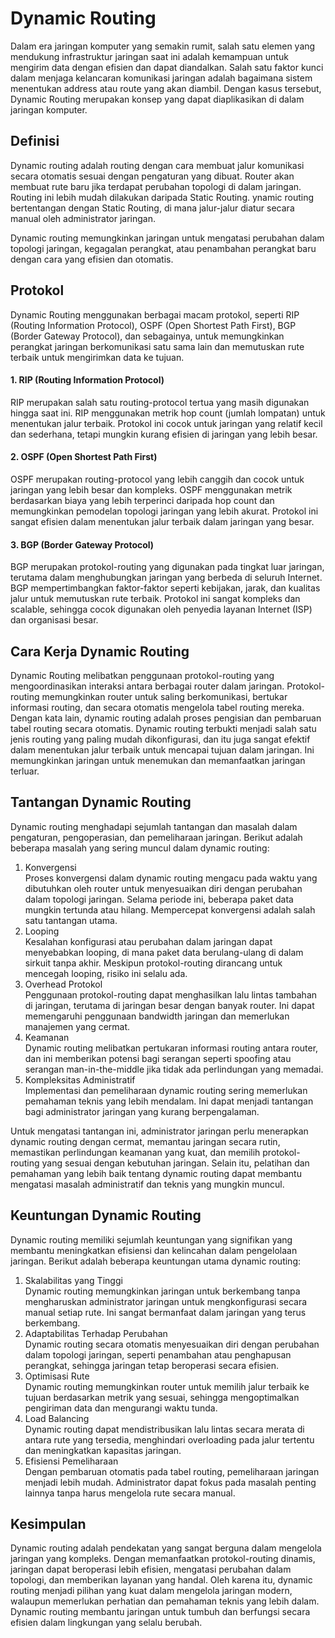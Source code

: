 # Dynamic Routing

Dalam era jaringan komputer yang semakin rumit, salah satu elemen yang mendukung infrastruktur jaringan saat ini adalah kemampuan untuk mengirim data dengan efisien dan dapat diandalkan. Salah satu faktor kunci dalam menjaga kelancaran komunikasi jaringan adalah bagaimana sistem menentukan address atau route yang akan diambil. Dengan kasus tersebut, Dynamic Routing merupakan konsep yang dapat diaplikasikan di dalam jaringan komputer.

## Definisi

Dynamic routing adalah routing dengan cara membuat jalur komunikasi secara otomatis sesuai dengan pengaturan yang dibuat. Router akan membuat rute baru jika terdapat perubahan topologi di dalam jaringan. Routing ini lebih mudah dilakukan daripada Static Routing. ynamic routing bertentangan dengan Static Routing, di mana jalur-jalur diatur secara manual oleh administrator jaringan.

Dynamic routing memungkinkan jaringan untuk mengatasi perubahan dalam topologi jaringan, kegagalan perangkat, atau penambahan perangkat baru dengan cara yang efisien dan otomatis. 

## Protokol

Dynamic Routing menggunakan berbagai macam protokol, seperti RIP (Routing Information Protocol), OSPF (Open Shortest Path First), BGP (Border Gateway Protocol), dan sebagainya, untuk memungkinkan perangkat jaringan berkomunikasi satu sama lain dan memutuskan rute terbaik untuk mengirimkan data ke tujuan. 

#### 1. RIP (Routing Information Protocol)

RIP merupakan salah satu routing-protocol tertua yang masih digunakan hingga saat ini. RIP menggunakan metrik hop count (jumlah lompatan) untuk menentukan jalur terbaik.
Protokol ini cocok untuk jaringan yang relatif kecil dan sederhana, tetapi mungkin kurang efisien di jaringan yang lebih besar.

#### 2. OSPF (Open Shortest Path First)

OSPF merupakan routing-protocol yang lebih canggih dan cocok untuk jaringan yang lebih besar dan kompleks. OSPF menggunakan metrik berdasarkan biaya yang lebih terperinci daripada hop count dan memungkinkan pemodelan topologi jaringan yang lebih akurat. Protokol ini sangat efisien dalam menentukan jalur terbaik dalam jaringan yang besar.

#### 3. BGP (Border Gateway Protocol)

BGP merupakan protokol-routing yang digunakan pada tingkat luar jaringan, terutama dalam menghubungkan jaringan yang berbeda di seluruh Internet. BGP mempertimbangkan faktor-faktor seperti kebijakan, jarak, dan kualitas jalur untuk memutuskan rute terbaik. Protokol ini sangat kompleks dan scalable, sehingga cocok digunakan oleh penyedia layanan Internet (ISP) dan organisasi besar.

## Cara Kerja Dynamic Routing

Dynamic Routing melibatkan penggunaan protokol-routing yang mengoordinasikan interaksi antara berbagai router dalam jaringan. Protokol-routing memungkinkan router untuk saling berkomunikasi, bertukar informasi routing, dan secara otomatis mengelola tabel routing mereka. Dengan kata lain, dynamic routing adalah proses pengisian dan pembaruan tabel routing secara otomatis. Dynamic routing terbukti menjadi salah satu jenis routing yang paling mudah dikonfigurasi, dan itu juga sangat efektif dalam menentukan jalur terbaik untuk mencapai tujuan dalam jaringan. Ini memungkinkan jaringan untuk menemukan dan memanfaatkan jaringan terluar.

## Tantangan Dynamic Routing

Dynamic routing menghadapi sejumlah tantangan dan masalah dalam pengaturan, pengoperasian, dan pemeliharaan jaringan. Berikut adalah beberapa masalah yang sering muncul dalam dynamic routing:

1. Konvergensi <br> Proses konvergensi dalam dynamic routing mengacu pada waktu yang dibutuhkan oleh router untuk menyesuaikan diri dengan perubahan dalam topologi jaringan. Selama periode ini, beberapa paket data mungkin tertunda atau hilang. Mempercepat konvergensi adalah salah satu tantangan utama. <br>
2. Looping<br> Kesalahan konfigurasi atau perubahan dalam jaringan dapat menyebabkan looping, di mana paket data berulang-ulang di dalam sirkuit tanpa akhir. Meskipun protokol-routing dirancang untuk mencegah looping, risiko ini selalu ada.<br>
3. Overhead Protokol<br> Penggunaan protokol-routing dapat menghasilkan lalu lintas tambahan di jaringan, terutama di jaringan besar dengan banyak router. Ini dapat memengaruhi penggunaan bandwidth jaringan dan memerlukan manajemen yang cermat.<br>
4. Keamanan<br> Dynamic routing melibatkan pertukaran informasi routing antara router, dan ini memberikan potensi bagi serangan seperti spoofing atau serangan man-in-the-middle jika tidak ada perlindungan yang memadai.<br>
5. Kompleksitas Administratif<br> Implementasi dan pemeliharaan dynamic routing sering memerlukan pemahaman teknis yang lebih mendalam. Ini dapat menjadi tantangan bagi administrator jaringan yang kurang berpengalaman.

Untuk mengatasi tantangan ini, administrator jaringan perlu menerapkan dynamic routing dengan cermat, memantau jaringan secara rutin, memastikan perlindungan keamanan yang kuat, dan memilih protokol-routing yang sesuai dengan kebutuhan jaringan. Selain itu, pelatihan dan pemahaman yang lebih baik tentang dynamic routing dapat membantu mengatasi masalah administratif dan teknis yang mungkin muncul.

## Keuntungan Dynamic Routing

Dynamic routing memiliki sejumlah keuntungan yang signifikan yang membantu meningkatkan efisiensi dan kelincahan dalam pengelolaan jaringan. Berikut adalah beberapa keuntungan utama dynamic routing:

1. Skalabilitas yang Tinggi<br> Dynamic routing memungkinkan jaringan untuk berkembang tanpa mengharuskan administrator jaringan untuk mengkonfigurasi secara manual setiap rute. Ini sangat bermanfaat dalam jaringan yang terus berkembang.<br>
2. Adaptabilitas Terhadap Perubahan<br> Dynamic routing secara otomatis menyesuaikan diri dengan perubahan dalam topologi jaringan, seperti penambahan atau penghapusan perangkat, sehingga jaringan tetap beroperasi secara efisien.<br>
3. Optimisasi Rute<br> Dynamic routing memungkinkan router untuk memilih jalur terbaik ke tujuan berdasarkan metrik yang sesuai, sehingga mengoptimalkan pengiriman data dan mengurangi waktu tunda.<br>
4. Load Balancing<br> Dynamic routing dapat mendistribusikan lalu lintas secara merata di antara rute yang tersedia, menghindari overloading pada jalur tertentu dan meningkatkan kapasitas jaringan.<br>
5. Efisiensi Pemeliharaan<br> Dengan pembaruan otomatis pada tabel routing, pemeliharaan jaringan menjadi lebih mudah. Administrator dapat fokus pada masalah penting lainnya tanpa harus mengelola rute secara manual.

## Kesimpulan

Dynamic routing adalah pendekatan yang sangat berguna dalam mengelola jaringan yang kompleks. Dengan memanfaatkan protokol-routing dinamis, jaringan dapat beroperasi lebih efisien, mengatasi perubahan dalam topologi, dan memberikan layanan yang handal. Oleh karena itu, dynamic routing menjadi pilihan yang kuat dalam mengelola jaringan modern, walaupun memerlukan perhatian dan pemahaman teknis yang lebih dalam. Dynamic routing membantu jaringan untuk tumbuh dan berfungsi secara efisien dalam lingkungan yang selalu berubah.

